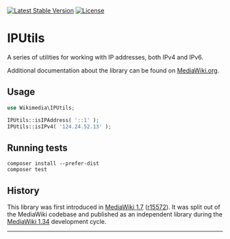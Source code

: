 [![Latest Stable Version]](https://packagist.org/packages/wikimedia/ip-utils) [![License]](https://packagist.org/packages/wikimedia/ip-utils)

IPUtils
=====================

A series of utilities for working with IP addresses, both IPv4 and IPv6.

Additional documentation about the library can be found on
[MediaWiki.org](https://www.mediawiki.org/wiki/IPUtils).


Usage
-----

```php
use Wikimedia\IPUtils;

IPUtils::isIPAddress( '::1' );
IPUtils::isIPv4( '124.24.52.13' );
```


Running tests
-------------

    composer install --prefer-dist
    composer test


History
-------

This library was first introduced in [MediaWiki 1.7][] ([r15572][]). It was
split out of the MediaWiki codebase and published as an independent library
during the [MediaWiki 1.34][] development cycle.


---
[MediaWiki 1.7]: https://www.mediawiki.org/wiki/MediaWiki_1.7
[r15572]: https://www.mediawiki.org/wiki/Special:Code/MediaWiki/15572
[MediaWiki 1.34]: https://www.mediawiki.org/wiki/MediaWiki_1.34
[Latest Stable Version]: https://poser.pugx.org/wikimedia/ip-utils/v/stable.svg
[License]: https://poser.pugx.org/wikimedia/ip-utils/license.svg

